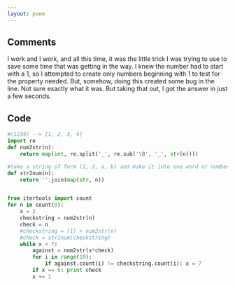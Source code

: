 ```yaml
---
layout: poem
---
```


## Comments

I work and I work, and all this time, it was the little trick I was trying to
use to save some time that was getting in the way. I knew the number had to
start with a 1, so I attempted to create only numbers beginning with 1 to test
for the property needed. But, somehow, doing this created some bug in the line.
Not sure exactly what it was. But taking that out, I got the answer in just a
few seconds.

## Code

```python
#(1234) --> [1, 2, 3, 4]
import re
def num2str(n):
	return map(int, re.split('_', re.sub('\B', '_', str(n))))

#take a string of form (1, 2, a, b) and make it into one word or number of form 12ab
def str2num(n):
	return ''.join(map(str, n))	


from itertools import count
for n in count(0):
	x = 2
	checkstring = num2str(n)
	check = n
	#checkstring = [1] + num2str(n)
	#check = str2num(checkstring)
	while x < 7:
		against = num2str(x*check)
		for i in range(10):
			if against.count(i) != checkstring.count(i): x = 7
		if x == 6: print check
		x += 1
```
